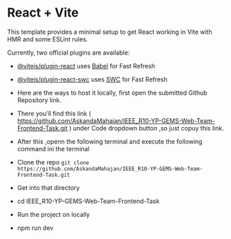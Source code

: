 # React + Vite

This template provides a minimal setup to get React working in Vite with HMR and some ESLint rules.

Currently, two official plugins are available:

- [@vitejs/plugin-react](https://github.com/vitejs/vite-plugin-react/blob/main/packages/plugin-react/README.md) uses [Babel](https://babeljs.io/) for Fast Refresh
- [@vitejs/plugin-react-swc](https://github.com/vitejs/vite-plugin-react-swc) uses [SWC](https://swc.rs/) for Fast Refresh

- Here are the ways to host it locally, first open the submitted Github Repository link.
- There you'll find this link ( https://github.com/AskandaMahajan/IEEE_R10-YP-GEMS-Web-Team-Frontend-Task.git ) under Code dropdown button ,so just copuy this link.
- After this ,openn the following terminal and execute the following command ini the terminal

- Clone the repo
  `git clone https://github.com/AskandaMahajan/IEEE_R10-YP-GEMS-Web-Team-Frontend-Task.git`

- Get into that directory
-  cd IEEE_R10-YP-GEMS-Web-Team-Frontend-Task

-  Run the project on locally
-  npm run dev
